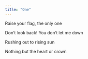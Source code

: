 ```yaml
---
title: "One"
---
```

Raise your flag, the only one

Don’t look back! You don’t let me down

Rushing out to rising sun

Nothing but the heart or crown
